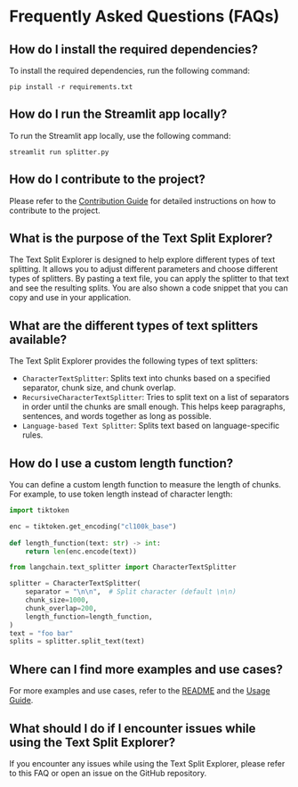 # Frequently Asked Questions (FAQs)

## How do I install the required dependencies?

To install the required dependencies, run the following command:

```shell
pip install -r requirements.txt
```

## How do I run the Streamlit app locally?

To run the Streamlit app locally, use the following command:

```shell
streamlit run splitter.py
```

## How do I contribute to the project?

Please refer to the [Contribution Guide](contributing.md) for detailed instructions on how to contribute to the project.

## What is the purpose of the Text Split Explorer?

The Text Split Explorer is designed to help explore different types of text splitting. It allows you to adjust different parameters and choose different types of splitters. By pasting a text file, you can apply the splitter to that text and see the resulting splits. You are also shown a code snippet that you can copy and use in your application.

## What are the different types of text splitters available?

The Text Split Explorer provides the following types of text splitters:

- `CharacterTextSplitter`: Splits text into chunks based on a specified separator, chunk size, and chunk overlap.
- `RecursiveCharacterTextSplitter`: Tries to split text on a list of separators in order until the chunks are small enough. This helps keep paragraphs, sentences, and words together as long as possible.
- `Language-based Text Splitter`: Splits text based on language-specific rules.

## How do I use a custom length function?

You can define a custom length function to measure the length of chunks. For example, to use token length instead of character length:

```python
import tiktoken

enc = tiktoken.get_encoding("cl100k_base")
    
def length_function(text: str) -> int:
    return len(enc.encode(text))

from langchain.text_splitter import CharacterTextSplitter

splitter = CharacterTextSplitter(
    separator = "\n\n",  # Split character (default \n\n)
    chunk_size=1000,
    chunk_overlap=200,
    length_function=length_function,
)
text = "foo bar"
splits = splitter.split_text(text)
```

## Where can I find more examples and use cases?

For more examples and use cases, refer to the [README](../README.md) and the [Usage Guide](usage.md).

## What should I do if I encounter issues while using the Text Split Explorer?

If you encounter any issues while using the Text Split Explorer, please refer to this FAQ or open an issue on the GitHub repository.
